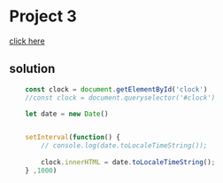 # Project 3
[click here](https://stackblitz.com/~/github.com/hiteshchoudhary/dom-project-chaiaurcode)

## solution

```javascript
    const clock = document.getElementById('clock')
    //const clock = document.queryselector('#clock')

    let date = new Date()


    setInterval(function() {
        // console.log(date.toLocaleTimeString());
        
        clock.innerHTML = date.toLocaleTimeString();
    } ,1000)
    
```